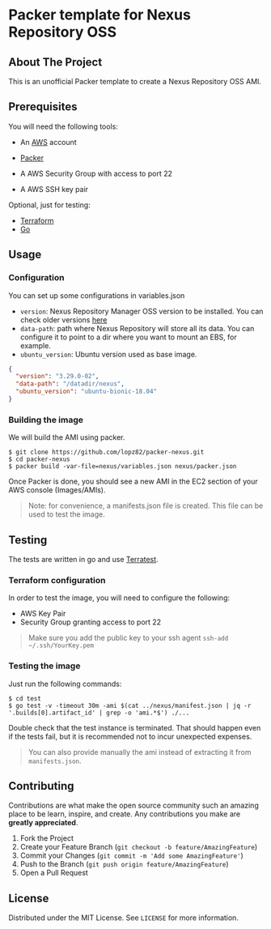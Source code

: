 # Packer template for Nexus Repository OSS

## About The Project

This is an unofficial Packer template to create a Nexus Repository OSS AMI.


## Prerequisites

You will need the following tools:

* An [AWS](https://aws.amazon.com/?nc2=h_lg) account
* [Packer](https://learn.hashicorp.com/tutorials/packer/getting-started-install)

* A AWS Security Group with access to port 22
* A AWS SSH key pair

Optional, just for testing:

* [Terraform](https://www.terraform.io/downloads.html)
* [Go](https://golang.org/doc/install)

## Usage

### Configuration

You can set up some configurations in variables.json

* `version`: Nexus Repository Manager OSS version to be installed. You can check older versions [here](https://help.sonatype.com/repomanager3/download/download-archives---repository-manager-3)
* `data-path`: path where Nexus Repository will store all its data. You can configure it to point to a dir where you want to mount an EBS, for example.
* `ubuntu_version`: Ubuntu version used as base image.

```json
{
  "version": "3.29.0-02",
  "data-path": "/datadir/nexus",
  "ubuntu_version": "ubuntu-bionic-18.04"
}
```

### Building the image

We will build the AMI using packer.

```shell
$ git clone https://github.com/lopz82/packer-nexus.git
$ cd packer-nexus
$ packer build -var-file=nexus/variables.json nexus/packer.json
```

Once Packer is done, you should see a new AMI in the EC2 section of your AWS console (Images/AMIs).

> Note: for convenience, a manifests.json file is created. This file can be used to test the image.

## Testing
The tests are written in go and use [Terratest](https://terratest.gruntwork.io/).
### Terraform configuration

In order to test the image, you will need to configure the following:

* AWS Key Pair
* Security Group granting access to port 22

> Make sure you add the public key to your ssh agent `ssh-add ~/.ssh/YourKey.pem`


### Testing the image

Just run the following commands:

```shell
$ cd test
$ go test -v -timeout 30m -ami $(cat ../nexus/manifest.json | jq -r '.builds[0].artifact_id' | grep -o 'ami.*$') ./...
```

Double check that the test instance is terminated. That should happen even if the tests fail, 
but it is recommended not to incur unexpected expenses.

> You can also provide manually the ami instead of extracting it from `manifests.json`.

## Contributing

Contributions are what make the open source community such an amazing place to be learn, inspire, and create. Any contributions you make are **greatly appreciated**.

1. Fork the Project
2. Create your Feature Branch (`git checkout -b feature/AmazingFeature`)
3. Commit your Changes (`git commit -m 'Add some AmazingFeature'`)
4. Push to the Branch (`git push origin feature/AmazingFeature`)
5. Open a Pull Request

## License

Distributed under the MIT License. See `LICENSE` for more information.
